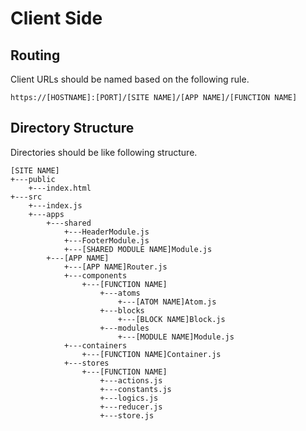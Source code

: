 # Client Side

## Routing
Client URLs should be named based on the following rule.
```
https://[HOSTNAME]:[PORT]/[SITE NAME]/[APP NAME]/[FUNCTION NAME]
```

## Directory Structure
Directories should be like following structure.
```
[SITE NAME]
+---public
    +---index.html
+---src
    +---index.js
    +---apps
        +---shared
            +---HeaderModule.js
            +---FooterModule.js
            +---[SHARED MODULE NAME]Module.js
        +---[APP NAME]
            +---[APP NAME]Router.js
            +---components
                +---[FUNCTION NAME]
                    +---atoms
                        +---[ATOM NAME]Atom.js
                    +---blocks
                        +---[BLOCK NAME]Block.js
                    +---modules
                        +---[MODULE NAME]Module.js
            +---containers
                +---[FUNCTION NAME]Container.js
            +---stores
                +---[FUNCTION NAME]
                    +---actions.js
                    +---constants.js
                    +---logics.js
                    +---reducer.js
                    +---store.js
```